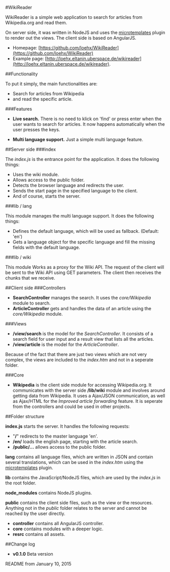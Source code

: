 #WikiReader

WikiReader is a simple web application to search for articles from Wikipedia.org and read them. 

On server side, it was written in NodeJS and uses the [microtemplates](https://github.com/paulmillr/microtemplates/) plugin to render out the views. The client side is based on AngularJS.

- Homepage: [https://github.com/loehx/WikiReader](https://github.com/loehx/WikiReader)
- Example page: [http://loehx.eltanin.uberspace.de/wikireader](http://loehx.eltanin.uberspace.de/wikireader).

##Functionality

To put it simply, the main functionalities are:

* Search for articles from Wikipedia
* and read the specific article.

###Features

- **Live search.** There is no need to klick on 'find' or press enter when the user wants to search for articles. It now happens automatically when the user presses the keys.

- **Multi language support.** Just a simple multi language feature.


##Server side
###index

The *index.js* is the entrance point for the application. It does the following things:

* Uses the wiki module.
* Allows access to the public folder. 
* Detects the browser language and redirects the user.
* Sends the start page in the specified language to the client.
* And of course, starts the server.

###lib / lang

This module manages the multi language support. It does the following things:

* Defines the default language, which will be used as fallback. (Default: 'en')
* Gets a language object for the specific language and fill the missing fields with the default language.

###lib / wiki

This module Works as a proxy for the Wiki API. The request of the client will be sent to the Wiki API using GET parameters. The client then receives the chunks that we receive.

##Client side
###Controllers

- **SearchController** manages the search. It uses the *core/Wikipedia* module to search.
- **ArticleController** gets and handles the data of an article using the *core/Wikipedia* module.

###Views

- **/view/search** is the model for the *SearchController*. It consists of a search field for user input and a result view that lists all the articles.
- **/view/article** is the model for the *ArticleController*.

Because of the fact that there are just two views which are not very complex, the views are included to the *index.htm* and not in a seperate folder.

###Core

- **Wikipedia** is the client side module for accessing Wikipedia.org. It communicates with the server side **/lib/wiki** module and involves around getting data from Wikipedia. It uses a Ajax/JSON communication, as well as Ajax/HTML for the *Improved article forwarding* feature. It is seperate from the controllers and could be used in other projects.

##Folder structure

**index.js** starts the server. It handles the following requests:

- "**/**" redirects to the master language 'en'.
- **/en/** loads the english page, starting with the article search.
- **/public/...** allows access to the public folder.

**lang** contains all language files, which are written in JSON and contain several translations, which can be used in the *index.htm* using the [microtemplates](https://github.com/paulmillr/microtemplates/) plugin.

**lib** contains the JavaScript/NodeJS files, which are used by the *index.js* in the root folder.

**node_modules** contains NodeJS plugins.

**public** contains the client side files, such as the view or the resources. Anything not in the *public* folder relates to the server and cannot be reached by the user directly.

- **controller** contains all AngularJS controller. 
- **core** contains modules with a deeper logic.
- **resrc** contains all assets.

##Change log

- **v0.1.0** Beta version

README from January 10, 2015